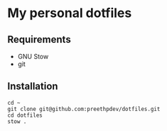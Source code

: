 # My personal dotfiles
## Requirements
- GNU Stow
- git
## Installation
```
cd ~
git clone git@github.com:preethpdev/dotfiles.git
cd dotfiles
stow .
```
